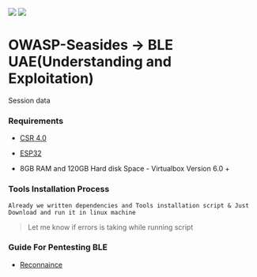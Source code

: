 ![](https://github.com/V33RU/OWASP-Seasides/blob/master/bleah.png)
![](https://github.com/V33RU/OWASP-Seasides/blob/master/Capture.PNG)

# OWASP-Seasides -> BLE UAE(Understanding and Exploitation)
Session data


### Requirements
- [CSR 4.0](https://www.amazon.in/GENERIC-Ultra-Mini-Bluetooth-Dongle-Adapter/dp/B0117H7GZ6/ref=asc_df_B0117H7GZ6/?tag=googleshopdes-21&linkCode=df0&hvadid=396984700257&hvpos=&hvnetw=g&hvrand=17789616132988851752&hvpone=&hvptwo=&hvqmt=&hvdev=c&hvdvcmdl=&hvlocint=&hvlocphy=9075378&hvtargid=pla-343685677347&psc=1&ext_vrnc=hi)

- [ESP32](https://www.amazon.in/ESP32-Development-Board-CP2102-Bluetooth/dp/B074ZPWVVQ/ref=asc_df_B074ZPWVVQ/?tag=googleshopdes-21&linkCode=df0&hvadid=396989245566&hvpos=&hvnetw=g&hvrand=5201736676378865268&hvpone=&hvptwo=&hvqmt=&hvdev=c&hvdvcmdl=&hvlocint=&hvlocphy=9075378&hvtargid=pla-837119951691&psc=1&ext_vrnc=hi)

- 8GB RAM and 120GB Hard disk Space - Virtualbox Version 6.0 +


### Tools Installation Process
`Already we written dependencies and Tools installation script & Just Download and run it in linux machine`

> Let me know if errors is taking while running script

### Guide For Pentesting BLE
   
   - [Reconnaince](https://github.com/V33RU/OWASPSeasides-BLE-UAE/blob/master/Reconnaiance.md)

